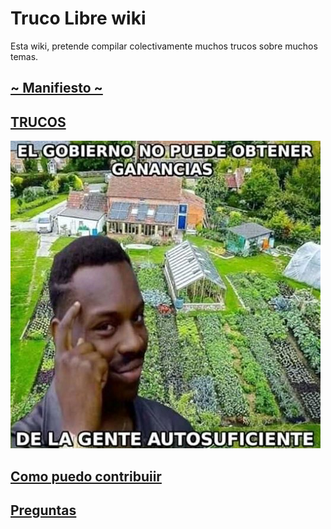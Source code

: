 # Truco Libre wiki

Esta wiki, pretende compilar colectivamente muchos trucos sobre muchos temas.

## [~ Manifiesto ~](https://trucolibre.github.io/manifiesto)

## [TRUCOS](https://trucolibre.github.io/trucos)

![autosuficiente](./multiteka/autosuficiente.png)

## [Como puedo contribuiir](https://trucolibre.github.io/como-contribuir)

## [Preguntas](https://trucolibre.github.io/preguntas)